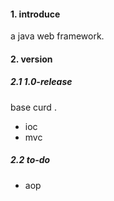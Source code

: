 #### 1. introduce

a java web framework. 

#### 2. version

##### 2.1 1.0-release 
 
 base curd . 
 
- ioc
- mvc

##### 2.2 to-do

- aop